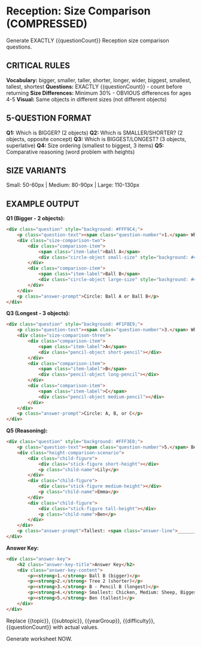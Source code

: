 # Reception: Size Comparison (COMPRESSED)

Generate EXACTLY {{questionCount}} Reception size comparison questions.

## CRITICAL RULES

**Vocabulary:** bigger, smaller, taller, shorter, longer, wider, biggest, smallest, tallest, shortest
**Questions:** EXACTLY {{questionCount}} - count before returning
**Size Differences:** Minimum 30% - OBVIOUS differences for ages 4-5
**Visual:** Same objects in different sizes (not different objects)

## 5-QUESTION FORMAT

**Q1:** Which is BIGGER? (2 objects)
**Q2:** Which is SMALLER/SHORTER? (2 objects, opposite concept)
**Q3:** Which is BIGGEST/LONGEST? (3 objects, superlative)
**Q4:** Size ordering (smallest to biggest, 3 items)
**Q5:** Comparative reasoning (word problem with heights)

## SIZE VARIANTS

Small: 50-60px | Medium: 80-90px | Large: 110-130px

## EXAMPLE OUTPUT

**Q1 (Bigger - 2 objects):**
```html
<div class="question" style="background: #FFF9C4;">
    <p class="question-text"><span class="question-number">1.</span> Which ball is BIGGER?</p>
    <div class="size-comparison-two">
        <div class="comparison-item">
            <span class="item-label">Ball A</span>
            <div class="circle-object small-size" style="background: #4A90E2;"></div>
        </div>
        <div class="comparison-item">
            <span class="item-label">Ball B</span>
            <div class="circle-object large-size" style="background: #4A90E2;"></div>
        </div>
    </div>
    <p class="answer-prompt">Circle: Ball A or Ball B</p>
</div>
```

**Q3 (Longest - 3 objects):**
```html
<div class="question" style="background: #F1F8E9;">
    <p class="question-text"><span class="question-number">3.</span> Which pencil is LONGEST?</p>
    <div class="size-comparison-three">
        <div class="comparison-item">
            <span class="item-label">A</span>
            <div class="pencil-object short-pencil"></div>
        </div>
        <div class="comparison-item">
            <span class="item-label">B</span>
            <div class="pencil-object long-pencil"></div>
        </div>
        <div class="comparison-item">
            <span class="item-label">C</span>
            <div class="pencil-object medium-pencil"></div>
        </div>
    </div>
    <p class="answer-prompt">Circle: A, B, or C</p>
</div>
```

**Q5 (Reasoning):**
```html
<div class="question" style="background: #FFF3E0;">
    <p class="question-text"><span class="question-number">5.</span> Ben is TALLER than Emma. Emma is TALLER than Lily. Who is TALLEST?</p>
    <div class="height-comparison-scenario">
        <div class="child-figure">
            <div class="stick-figure short-height"></div>
            <p class="child-name">Lily</p>
        </div>
        <div class="child-figure">
            <div class="stick-figure medium-height"></div>
            <p class="child-name">Emma</p>
        </div>
        <div class="child-figure">
            <div class="stick-figure tall-height"></div>
            <p class="child-name">Ben</p>
        </div>
    </div>
    <p class="answer-prompt">Tallest: <span class="answer-line">_______</span></p>
</div>
```

**Answer Key:**
```html
<div class="answer-key">
    <h2 class="answer-key-title">Answer Key</h2>
    <div class="answer-key-content">
        <p><strong>1.</strong> Ball B (bigger)</p>
        <p><strong>2.</strong> Tree 2 (shorter)</p>
        <p><strong>3.</strong> B - Pencil B (longest)</p>
        <p><strong>4.</strong> Smallest: Chicken, Medium: Sheep, Biggest: Horse</p>
        <p><strong>5.</strong> Ben (tallest)</p>
    </div>
</div>
```

Replace {{topic}}, {{subtopic}}, {{yearGroup}}, {{difficulty}}, {{questionCount}} with actual values.

Generate worksheet NOW.
